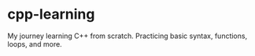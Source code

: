 # cpp-learning
 My journey learning C++ from scratch. Practicing basic syntax, functions, loops, and more.
